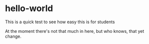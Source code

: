 # hello-world
This is a quick test to see how easy this is for students

At the moment there's not that much in here, but who knows, that yet change.
